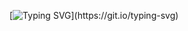[![Typing SVG](https://readme-typing-svg.herokuapp.com?font=Fira+Code&duration=3000&pause=800&color=2CF73F&random=false&width=600&lines=Hello+there!;I'm+Jesse+Nyberg.;Take+a+look+at+my+repositories.;I'm+sure+you'll+find+something+interesting+there!)](https://git.io/typing-svg)


